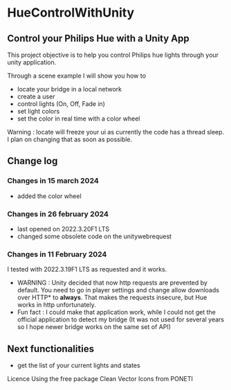 # HueControlWithUnity
## Control your Philips Hue with a Unity App

This project objective is to help you control Philips hue lights through your unity application.

Through a scene example I will show you how to

 * locate your bridge in a local network
 * create a user
 * control lights (On, Off, Fade in)
 * set light colors
 * set the color in real time with a color wheel



 Warning : locate will freeze your ui as currently the code has a thread sleep. I plan on changing that as soon as possible.

## Change log
### Changes in 15 march 2024
- added the color wheel

### Changes in 26 february 2024
- last opened on 2022.3.20F1 LTS 
- changed some obsolete code on the unitywebrequest

### Changes in 11 February 2024
I tested with 2022.3.19F1 LTS as requested and it works.
* WARNING : Unity decided that now http requests are prevented by default. You need to go in player settings and change allow downloads over HTTP* to **always**. That makes the requests insecure, but Hue works in http unfortunately.
* Fun fact : I could make that application work, while I could not get the official application to detect my bridge (It was not used for several years so I hope newer bridge works on the same set of API)


 ## Next functionalities
 
 * get the list of your current lights and states




Licence
Using the free package Clean Vector Icons from PONETI